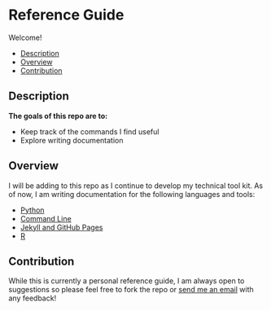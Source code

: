 # Reference Guide

Welcome!

- [Description](https://github.com/margotkurfess/reference#description)
- [Overview](https://github.com/margotkurfess/reference#overview)
- [Contribution](https://github.com/margotkurfess/reference#contribution)

## Description

**The goals of this repo are to:**
- Keep track of the commands I find useful
- Explore writing documentation

## Overview

I will be adding to this repo as I continue to develop my technical tool kit. As of now, I am writing documentation for the following languages and tools:

- [Python](https://github.com/margotkurfess/reference/blob/master/python.md)
- [Command Line](https://github.com/margotkurfess/reference/blob/master/command_line.md)
- [Jekyll and GitHub Pages](https://github.com/margotkurfess/reference/blob/master/github-pages_jekyll.md)
- [R](https://github.com/margotkurfess/reference/blob/master/R.md)

## Contribution

While this is currently a personal reference guide, I am always open to suggestions so please feel free to fork the repo or [send me an email](mailto:margot.kurfess@gmail.com) with any feedback!
